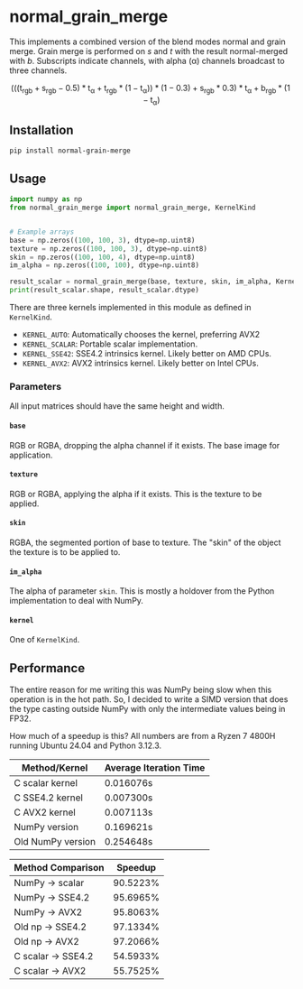 # normal_grain_merge

This implements a combined version of the blend modes normal and grain merge.
Grain merge is performed on *s* and *t* with the result normal-merged with *b*.
Subscripts indicate channels, with alpha (α) channels broadcast to three channels.

$$
(((\mathrm{t_{rgb}} + \mathrm{s_{rgb}} - 0.5) * \mathrm{t_\alpha} + \mathrm{t_{rgb}} * (1 - \mathrm{t_\alpha})) * (1 - 0.3) + \mathrm{s_{rgb}} * 0.3) * \mathrm{t_\alpha} + \mathrm{b_{rgb}} * (1 - \mathrm{t_\alpha})
$$

## Installation

```shell
pip install normal-grain-merge
```

## Usage
```py
import numpy as np
from normal_grain_merge import normal_grain_merge, KernelKind


# Example arrays
base = np.zeros((100, 100, 3), dtype=np.uint8)
texture = np.zeros((100, 100, 3), dtype=np.uint8)
skin = np.zeros((100, 100, 4), dtype=np.uint8)
im_alpha = np.zeros((100, 100), dtype=np.uint8)

result_scalar = normal_grain_merge(base, texture, skin, im_alpha, KernelKind.KERNEL_SCALAR.value)
print(result_scalar.shape, result_scalar.dtype)
```

There are three kernels implemented in this module as defined in `KernelKind`.

- `KERNEL_AUTO`: Automatically chooses the kernel, preferring AVX2
- `KERNEL_SCALAR`: Portable scalar implementation.
- `KERNEL_SSE42`: SSE4.2 intrinsics kernel. Likely better on AMD CPUs.
- `KERNEL_AVX2`: AVX2 intrinsics kernel. Likely better on Intel CPUs.

### Parameters

All input matrices should have the same height and width.

#### `base`

RGB or RGBA, dropping the alpha channel if it exists.
The base image for application.

#### `texture`

RGB or RGBA, applying the alpha if it exists.
This is the texture to be applied.

#### `skin`

RGBA, the segmented portion of base to texture.
The "skin" of the object the texture is to be applied to.

#### `im_alpha`

The alpha of parameter `skin`. 
This is mostly a holdover from the Python implementation to deal with NumPy.

#### `kernel`

One of `KernelKind`.

## Performance

The entire reason for me writing this was NumPy being slow when this operation is in the hot path.
So, I decided to write a SIMD version that does the type casting outside NumPy with only the intermediate values being in FP32.

How much of a speedup is this? All numbers are from a Ryzen 7 4800H running Ubuntu 24.04 and Python 3.12.3.

| Method/Kernel     | Average Iteration Time |
|-------------------|------------------------|
| C scalar kernel   | 0.016076s              |
| C SSE4.2 kernel   | 0.007300s              |
| C AVX2 kernel     | 0.007113s              |
| NumPy version     | 0.169621s              |
| Old NumPy version | 0.254648s              |

| Method Comparison  | Speedup  |
|--------------------|----------|
| NumPy -> scalar    | 90.5223% |
| NumPy -> SSE4.2    | 95.6965% |
| NumPy -> AVX2      | 95.8063% |
| Old np -> SSE4.2   | 97.1334% |
| Old np -> AVX2     | 97.2066% |
| C scalar -> SSE4.2 | 54.5933% |
| C scalar -> AVX2   | 55.7525% |
